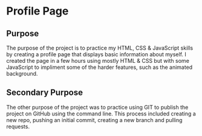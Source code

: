 # Profile Page

## Purpose
The purpose of the project is to practice my HTML, CSS & JavaScript skills by creating a profile page that displays basic information about myself. I created the page in a few hours using mostly HTML & CSS but with some JavaScript to impliment some of the harder features, such as the animated background.

## Secondary Purpose
The other purpose of the project was to practice using GIT to publish the project on GitHub using the command line. This process included creating a new repo, pushing an initial commit, creating a new branch and pulling requests.